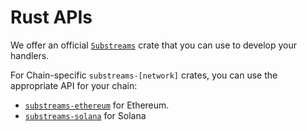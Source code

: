 # Rust APIs

We offer an official [`Substreams`](https://crates.io/crates/substreams) crate that you can use to develop your handlers.

For Chain-specific `substreams-[network]` crates, you can use the appropriate API for your chain:

* [`substreams-ethereum`](https://crates.io/crates/substreams-ethereum) for Ethereum.
* [`substreams-solana`](https://crates.io/crates/substreams-solana) for Solana

